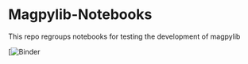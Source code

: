 # Magpylib-Notebooks

This repo regroups notebooks for testing the development of magpylib

[![Binder](https://mybinder.org/v2/gh/magpylib/magpylib-sandbox/development?urlpath=git-pull%3Frepo%3Dhttps%253A%252F%252Fgithub.com%252FAlexboiboi%252FMagpylib-Notebooks%26urlpath%3Dtree%252FMagpylib-Notebooks%252Fnotebooks%252F%26branch%3Ddevelopment)

